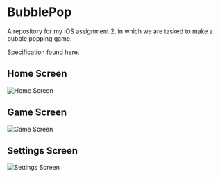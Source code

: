 # BubblePop

A repository for my iOS assignment 2, in which we are tasked to make a bubble popping game. 

Specification found [here](Specification.pdf). 

## Home Screen
![Home Screen](http://i.imgur.com/vaBleoZ.png)

## Game Screen
![Game Screen](http://i.imgur.com/duwZE8E.png)

## Settings Screen
![Settings Screen](http://i.imgur.com/AazB99A.png)
